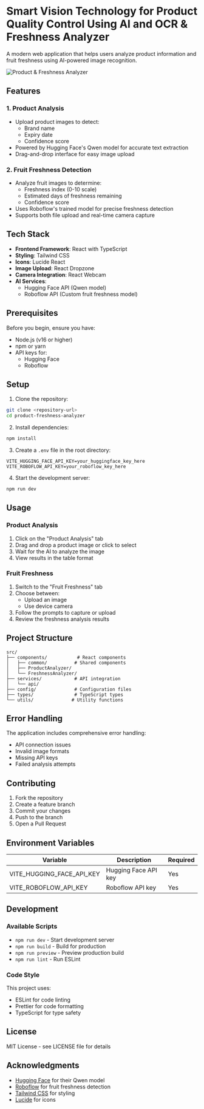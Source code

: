 # Smart Vision Technology for Product Quality Control Using AI and OCR & Freshness Analyzer

A modern web application that helps users analyze product information and fruit freshness using AI-powered image recognition.

![Product & Freshness Analyzer](https://images.unsplash.com/photo-1607083206869-4c7672e72a8a?auto=format&fit=crop&q=80&w=2000)

## Features

### 1. Product Analysis
- Upload product images to detect:
  - Brand name
  - Expiry date
  - Confidence score
- Powered by Hugging Face's Qwen model for accurate text extraction
- Drag-and-drop interface for easy image upload

### 2. Fruit Freshness Detection
- Analyze fruit images to determine:
  - Freshness index (0-10 scale)
  - Estimated days of freshness remaining
  - Confidence score
- Uses Roboflow's trained model for precise freshness detection
- Supports both file upload and real-time camera capture

## Tech Stack

- **Frontend Framework**: React with TypeScript
- **Styling**: Tailwind CSS
- **Icons**: Lucide React
- **Image Upload**: React Dropzone
- **Camera Integration**: React Webcam
- **AI Services**:
  - Hugging Face API (Qwen model)
  - Roboflow API (Custom fruit freshness model)

## Prerequisites

Before you begin, ensure you have:
- Node.js (v16 or higher)
- npm or yarn
- API keys for:
  - Hugging Face
  - Roboflow

## Setup

1. Clone the repository:
```bash
git clone <repository-url>
cd product-freshness-analyzer
```

2. Install dependencies:
```bash
npm install
```

3. Create a `.env` file in the root directory:
```env
VITE_HUGGING_FACE_API_KEY=your_huggingface_key_here
VITE_ROBOFLOW_API_KEY=your_roboflow_key_here
```

4. Start the development server:
```bash
npm run dev
```

## Usage

### Product Analysis
1. Click on the "Product Analysis" tab
2. Drag and drop a product image or click to select
3. Wait for the AI to analyze the image
4. View results in the table format

### Fruit Freshness
1. Switch to the "Fruit Freshness" tab
2. Choose between:
   - Upload an image
   - Use device camera
3. Follow the prompts to capture or upload
4. Review the freshness analysis results

## Project Structure

```
src/
├── components/           # React components
│   ├── common/          # Shared components
│   ├── ProductAnalyzer/
│   └── FreshnessAnalyzer/
├── services/            # API integration
│   └── api/
├── config/              # Configuration files
├── types/               # TypeScript types
└── utils/              # Utility functions
```

## Error Handling

The application includes comprehensive error handling:
- API connection issues
- Invalid image formats
- Missing API keys
- Failed analysis attempts

## Contributing

1. Fork the repository
2. Create a feature branch
3. Commit your changes
4. Push to the branch
5. Open a Pull Request

## Environment Variables

| Variable | Description | Required |
|----------|-------------|-----------|
| VITE_HUGGING_FACE_API_KEY | Hugging Face API key | Yes |
| VITE_ROBOFLOW_API_KEY | Roboflow API key | Yes |

## Development

### Available Scripts

- `npm run dev` - Start development server
- `npm run build` - Build for production
- `npm run preview` - Preview production build
- `npm run lint` - Run ESLint

### Code Style

This project uses:
- ESLint for code linting
- Prettier for code formatting
- TypeScript for type safety

## License

MIT License - see LICENSE file for details

## Acknowledgments

- [Hugging Face](https://huggingface.co/) for their Qwen model
- [Roboflow](https://roboflow.com/) for fruit freshness detection
- [Tailwind CSS](https://tailwindcss.com/) for styling
- [Lucide](https://lucide.dev/) for icons
